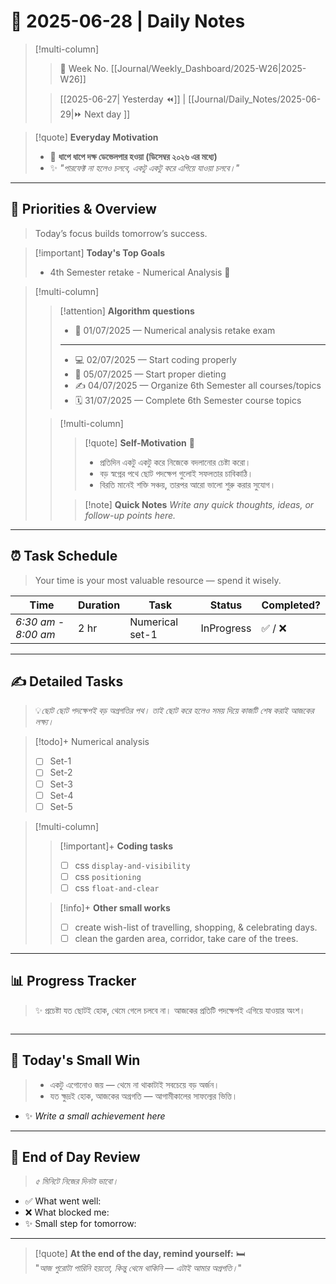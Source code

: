 # 🌼 **2025-06-28** | Daily Notes


> [!multi-column]
> 
>> 📅 Week No. [[Journal/Weekly_Dashboard/2025-W26|2025-W26]]
>
>> [[2025-06-27| Yesterday ⏪]] |  [[Journal/Daily_Notes/2025-06-29|⏩ Next day ]]

> [!quote] **Everyday Motivation**  
> - 🎯 **ধাপে ধাপে দক্ষ ডেভেলপার হওয়া (ডিসেম্বর ২০২৬ এর মধ্যে)**  
> - ✨ _"পারফেক্ট না হলেও চলবে, একটু একটু করে এগিয়ে যাওয়া চলবে।"_

---

## 🔔 Priorities & Overview

> Today’s focus builds tomorrow’s success.

> [!important] **Today's Top Goals**
> - 4th Semester retake - Numerical Analysis 🔺

> [!multi-column]
>
>> [!attention] **Algorithm questions**
>> - 🔴 01/07/2025 — Numerical analysis retake exam
>> ---
>> - 💻 02/07/2025 — Start coding properly
>> - 🌿 05/07/2025 — Start proper dieting
>> - ✍️ 04/07/2025 — Organize 6th Semester all courses/topics
>> - 🗓 31/07/2025 — Complete 6th Semester course topics  
>
>> [!multi-column] 
>>
>>> [!quote] **Self-Motivation** 🌱 
>>> - প্রতিদিন একটু একটু করে নিজেকে বদলানোর চেষ্টা করো।
>>> - বড় স্বপ্নের পথে ছোট পদক্ষেপ গুলোই সফলতার চাবিকাঠি।
>>> - বিরতি মানেই শক্তি সঞ্চয়, তারপর আরো ভালো শুরু করার সুযোগ।
>>
>>> [!note] **Quick Notes**
>>> _Write any quick thoughts, ideas, or follow-up points here._
>> 
>

---

## ⏰ Task Schedule

> Your time is your most valuable resource — spend it wisely.

| Time                | Duration | Task            | Status     | Completed? |
| ------------------- | -------- | --------------- | ---------- | ---------- |
| _6:30 am - 8:00 am_ | 2 hr     | Numerical set-1 | InProgress | ✅ / ❌      |

---

## ✍️ Detailed Tasks

>💡_ছোট ছোট পদক্ষেপই বড় অগ্রগতির পথ। তাই ছোট করে হলেও সময় দিয়ে কাজটি শেষ করাই আজকের লক্ষ্য।_

> [!todo]+ Numerical analysis
> - [ ] Set-1
> - [ ] Set-2
> - [ ] Set-3
> - [ ] Set-4
> - [ ] Set-5

> [!multi-column]
>
>> [!important]+ **Coding tasks**
>> - [ ] css `display-and-visibility`  
>> - [ ] css `positioning`  
>> - [ ] css `float-and-clear`  
> 
>> [!info]+ **Other small works** 
>> - [ ] create wish-list of travelling, shopping, & celebrating days.  
>> - [ ] clean the garden area, corridor, take care of the trees.

---

## 📊 Progress Tracker

> ✨ প্রচেষ্টা যত ছোটই হোক, থেমে গেলে চলবে না। আজকের প্রতিটি পদক্ষেপই এগিয়ে যাওয়ার অংশ।

```timekeep

```

---

## 🌟 Today's Small Win

> - একটু এগোনোও জয় — থেমে না থাকাটাই সবচেয়ে বড় অর্জন।
> - যত ক্ষুদ্রই হোক, আজকের অগ্রগতি — আগামীকালের সাফল্যের ভিত্তি।

- ✨ _Write a small achievement here_    

---

## 🧠 End of Day Review

> _৫ মিনিটে নিজের দিনটা ভাবো।_

- ✅ What went well:    
- ❌ What blocked me:    
- ✨ Small step for tomorrow:    

---

> [!quote] **At the end of the day, remind yourself:** 🛏️  
> "_আজ পুরোটা পারিনি হয়তো, কিন্তু থেমে থাকিনি — এটাই আমার অগ্রগতি।_"